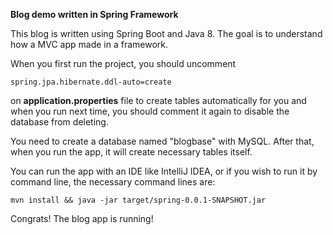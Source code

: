 **Blog demo written in Spring Framework**

This blog is written using Spring Boot and Java 8. The goal is to understand how a MVC app made in a framework. 

When you first run the project, you should uncomment

```spring.jpa.hibernate.ddl-auto=create```

on **application.properties** file to create tables automatically for you and when you run next time, you should comment it again to disable the database from deleting.

You need to create a database named "blogbase" with MySQL. After that, when you run the app, it will create necessary tables itself.

You can run the app with an IDE like IntelliJ IDEA, or if you wish to run it by command line, the necessary command lines are:

```mvn install && java -jar target/spring-0.0.1-SNAPSHOT.jar```

Congrats! The blog app is running!
 
